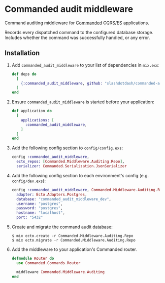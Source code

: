 # Commanded audit middleware

Command auditing middleware for [Commanded](https://github.com/slashdotdash/commanded) CQRS/ES applications.

Records every dispatched command to the configured database storage. Includes whether the command was successfully handled, or any error.

## Installation

  1. Add `commanded_audit_middleware` to your list of dependencies in `mix.exs`:

      ```elixir
      def deps do
        [
          {:commanded_audit_middleware, github: "slashdotdash/commanded-audit-middleware"},
        ]
      end
      ```

  2. Ensure `commanded_audit_middleware` is started before your application:

      ```elixir
      def application do
        [
          applications: [
            :commanded_audit_middleware,
          ]
        ]
      end
      ```

  3. Add the following config section to `config/config.exs`:

      ```elixir
      config :commanded_audit_middleware,
        ecto_repos: [Commanded.Middleware.Auditing.Repo],
        serializer: Commanded.Serialization.JsonSerializer
      ```

  4. Add the following config section to each environment's config (e.g. `config/dev.exs`):

      ```elixir
      config :commanded_audit_middleware, Commanded.Middleware.Auditing.Repo,
        adapter: Ecto.Adapters.Postgres,
        database: "commanded_audit_middleware_dev",
        username: "postgres",
        password: "postgres",
        hostname: "localhost",
        port: "5432"
      ```

  5. Create and migrate the command audit database:

      ```console
      $ mix ecto.create -r Commanded.Middleware.Auditing.Repo
      $ mix ecto.migrate -r Commanded.Middleware.Auditing.Repo
      ```

  6. Add the middleware to your application's Commanded router.

      ```elixir
      defmodule Router do
        use Commanded.Commands.Router

        middleware Commanded.Middleware.Auditing
      end
      ```
